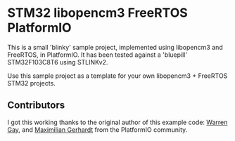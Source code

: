 # STM32 libopencm3 FreeRTOS PlatformIO

This is a small 'blinky' sample project, implemented using libopencm3 and FreeRTOS, in PlatformIO.
It has been tested against a 'bluepill' STM32F103C8T6 using STLINKv2.

Use this sample project as a template for your own libopencm3 + FreeRTOS STM32 projects.

## Contributors
I got this working thanks to the original author of this example code: [Warren Gay](https://github.com/ve3wwg),
and [Maximilian Gerhardt](https://github.com/maxgerhardt) from the PlatformIO community.
